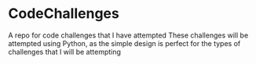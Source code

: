 # CodeChallenges
A repo for code challenges that I have attempted
These challenges will be attempted using Python, as the simple design is perfect for the types of challenges that I will be attempting
